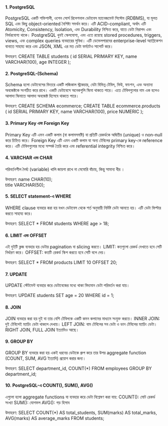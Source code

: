 #### 1. PostgreSQL

PostgreSQL একটি শক্তিশালী, ওপেন সোর্স রিলেশনাল ডেটাবেস ম্যানেজমেন্ট সিস্টেম (RDBMS), যা মূলত SQL এবং কিছু object-oriented বৈশিষ্ট্য সমর্থন করে। এটি ACID-compliant, অর্থাৎ এটি Atomicity, Consistency, Isolation, এবং Durability নিশ্চিত করে, যাতে ডেটা নিরাপদ এবং নির্ভরযোগ্য থাকে।
PostgreSQL খুবই স্কেলযোগ্য, এবং এতে রয়েছে stored procedures, triggers, views, এবং complex queries ব্যবহারের সুবিধা। এটি ডেভেলপারদের enterprise-level অ্যাপ্লিকেশন বানাতে সাহায্য করে এবং JSON, XML এর মত ডেটা ফর্ম্যাটও সাপোর্ট করে।

উদাহরণ:
CREATE TABLE students (
  id SERIAL PRIMARY KEY,
  name VARCHAR(100),
  age INTEGER
);

#### 2. PostgreSQL-(Schema)

Schema হলো ডেটাবেসের ভিতরে একটি লজিকাল স্ট্রাকচার, যেটা বিভিন্ন টেবিল, ভিউ, ফাংশন, এবং অন্যান্য অবজেক্টকে সংগঠিত করে রাখে।
একটি ডেটাবেসে অনেকগুলি স্কিমা থাকতে পারে। এতে টেবিলগুলোর নাম এক হলেও আলাদা স্কিমাতে আলাদা অবজেক্ট হিসেবে থাকতে পারে।

উদাহরণ:
CREATE SCHEMA ecommerce;
CREATE TABLE ecommerce.products (
  id SERIAL PRIMARY KEY,
  name VARCHAR(100),
  price NUMERIC
);


#### 3. Primary Key এবং Foreign Key

Primary Key এটি এমন একটি কলাম (বা কলামসমষ্টি) যা প্রতিটি রেকর্ডকে অদ্বিতীয় (unique) ও non-null করে চিহ্নিত করে।
Foreign Key এটি এমন একটি কলাম যা অন্য টেবিলের primary key-কে reference করে। এটি টেবিলগুলোর মধ্যে সম্পর্ক তৈরি করে এবং referential integrity নিশ্চিত করে।


#### 4. VARCHAR এবং CHAR

পরিবর্তনশীল দৈর্ঘ্য (variable) খালি জায়গা রাখে না মেমোরি বাঁচায়, কিন্তু সামান্য ধীর ।

উদাহরণ: 
name CHAR(10);    
title VARCHAR(50);


#### 5. SELECT statement-এ WHERE

WHERE clause ব্যবহার করা হয় যখন ডেটাবেস থেকে শর্ত অনুযায়ী নির্দিষ্ট ডেটা আনতে হয়। এটি ডেটা ফিল্টার করতে সাহায্য করে।

উদাহরণ:
SELECT * FROM students WHERE age > 18;


#### 6. LIMIT এবং OFFSET

এই দুইটি ক্লজ ব্যবহার হয় ডেটার pagination বা slicing করতে।
LIMIT: কতগুলো রেকর্ড দেখাতে হবে সেটি নির্ধারণ করে।
OFFSET: কতটি রেকর্ড স্কিপ করতে হবে সেটি বলে দেয়।

উদাহরণ:
SELECT * FROM products LIMIT 10 OFFSET 20;


#### 7. UPDATE 

UPDATE স্টেটমেন্ট ব্যবহার করে ডেটাবেজের মধ্যে থাকা বিদ্যমান ডেটা পরিবর্তন করা যায়।

উদাহরণ:
UPDATE students SET age = 20 WHERE id = 1;


#### 8. JOIN

JOIN ব্যবহার করা হয় দুই বা তার বেশি টেবিলকে একটি কমন কলামের মাধ্যমে সংযুক্ত করতে।
INNER JOIN: দুই টেবিলেই ম্যাচিং ডেটা থাকলে দেখায়।
LEFT JOIN: বাম টেবিলের সব ডেটা ও ডান টেবিলের ম্যাচিং ডেটা।
RIGHT JOIN, FULL JOIN ইত্যাদিও আছে।


#### 9. GROUP BY

GROUP BY ব্যবহার করা হয় একই ধরনের ডেটাকে গ্রুপ করে তার উপর aggregate function (COUNT, SUM, AVG ইত্যাদি) প্রয়োগ করার জন্য।

উদাহরণ:
SELECT department_id, COUNT(*) 
FROM employees 
GROUP BY department_id;


#### 10. PostgreSQL-এ COUNT(), SUM(), AVG()

এগুলো হলো aggregate functions যা ব্যবহার করে ডেটা বিশ্লেষণ করা যায়:
COUNT(): মোট রেকর্ড সংখ্যা
SUM(): যোগফল
AVG(): গড় হিসাব


উদাহরণ:
SELECT 
  COUNT(*) AS total_students,
  SUM(marks) AS total_marks,
  AVG(marks) AS average_marks
FROM students;


